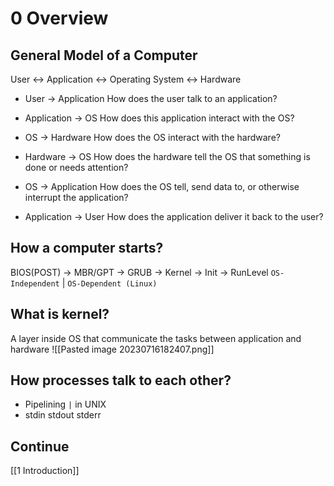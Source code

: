 # 0 Overview

## General Model of a Computer

User <-> Application <-> Operating System <-> Hardware

- User -> Application
	How does the user talk to an application?

- Application -> OS
	How does this application interact with the OS?

- OS -> Hardware
	How does the OS interact with the hardware?

- Hardware -> OS
	How does the hardware tell the OS that something is done or needs attention?

- OS -> Application
	How does the OS tell, send data to, or otherwise interrupt the application?

- Application -> User
	How does the application deliver it back to the user?

## How a computer starts?

BIOS(POST) -> MBR/GPT -> GRUB -> Kernel -> Init -> RunLevel
`OS-Independent` | `OS-Dependent (Linux)`

## What is kernel?

A layer inside OS that communicate the tasks between application and hardware
![[Pasted image 20230716182407.png]]

## How processes talk to each other?

- Pipelining `|` in UNIX
- stdin stdout stderr

## Continue

[[1 Introduction]]
